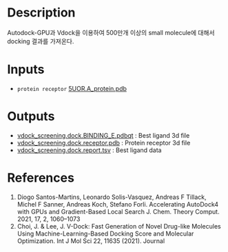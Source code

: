# Description

Autodock-GPU과 Vdock을 이용하여 500만개 이상의 small molecule에 대해서 docking 결과를 가져온다.

# Inputs

- `protein receptor` [5UOR.A_protein.pdb](https://docs.ad3.io/media/apps/dock_millions/examples/input/5UOR.A_protein.pdb)

# Outputs

- [vdock_screening.dock.BINDING_E.pdbqt](https://docs.ad3.io/media/apps/dock_millions/examples/output/vdock_screening.dock.BINDING_E.pdbqt) : Best ligand 3d file
- [vdock_screening.dock.receptor.pdb](https://docs.ad3.io/media/apps/dock_millions/examples/output/vdock_screening.dock.receptor.pdb) : Protein receptor 3d file
- [vdock_screening.dock.report.tsv](https://docs.ad3.io/media/apps/dock_millions/examples/output/vdock_screening.dock.report.tsv) : Best ligand data

# References

1. Diogo Santos-Martins, Leonardo Solis-Vasquez, Andreas F Tillack, Michel F Sanner, Andreas Koch, Stefano Forli. Accelerating AutoDock4 with GPUs and Gradient-Based Local Search J. Chem. Theory Comput. 2021, 17, 2, 1060–1073
2. Choi, J. & Lee, J. V-Dock: Fast Generation of Novel Drug-like Molecules Using Machine-Learning-Based Docking Score and Molecular Optimization. Int J Mol Sci 22, 11635 (2021). Journal
